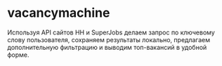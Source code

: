 # vacancymachine
Используя API сайтов HH и SuperJobs делаем запрос по ключевому слову пользователя, сохраняем результаты локально, предлагаем дополнительную фильтрацию и выводим топ-вакансий в удобной форме. 
